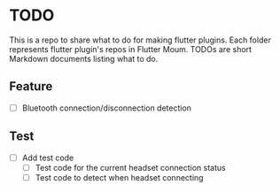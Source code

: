 # TODO

This is a repo to share what to do for making flutter plugins. Each folder represents flutter plugin's repos in Flutter Moum. TODOs are short Markdown documents listing what to do.


## Feature
- [ ] Bluetooth connection/disconnection detection

## Test
- [ ] Add test code
  - [ ] Test code for the current headset connection status
  - [ ] Test code to detect when headset connecting 

